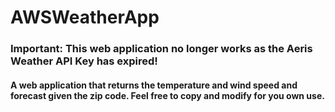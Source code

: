 # AWSWeatherApp
### Important: This web application no longer works as the Aeris Weather API Key has expired!
#### A web application that returns the temperature and wind speed and forecast given the zip code. Feel free to copy and modify for you own use.
